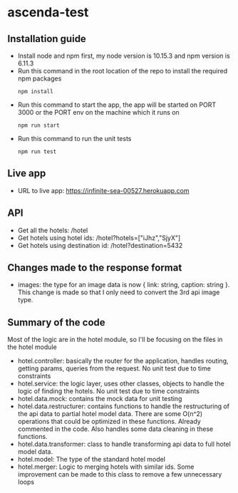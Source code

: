 # ascenda-test

## Installation guide
* Install node and npm first, my node version is 10.15.3 and npm version is 6.11.3
* Run this command in the root location of the repo to install the required npm packages 
    ```
    npm install
    ```
* Run this command to start the app, the app will be started on PORT 3000 or the PORT env on the machine which it runs on
    ```
    npm run start
    ```
* Run this command to run the unit tests
    ```
    npm run test
    ```

## Live app

* URL to live app: https://infinite-sea-00527.herokuapp.com

## API
* Get all the hotels: /hotel
* Get hotels using hotel ids: /hotel?hotels=["iJhz","SjyX"]
* Get hotels using destination id: /hotel?destination=5432

## Changes made to the response format
* images: the type for an image data is now { link: string, caption: string }. This change is made so that I only need to convert the 3rd api image type.

## Summary of the code
Most of the logic are in the hotel module, so I'll be focusing on the files in the hotel module
* hotel.controller: basically the router for the application, handles routing, getting params, queries from the request. No unit test due to time constraints
* hotel.service: the logic layer, uses other classes, objects to handle the logic of finding the hotels. No unit test due to time constraints
* hotel.data.mock: contains the mock data for unit testing
* hotel.data.restructurer: contains functions to handle the restructuring of the api data to partial hotel model data. There are some O(n^2) operations that could be optimized in these functions. Already commented in the code. Also handles some data cleaning in these functions.
* hotel.data.transformer: class to handle transforming api data to full hotel model data.
* hotel.model: The type of the standard hotel model
* hotel.merger: Logic to merging hotels with similar ids. Some improvement can be made to this class to remove a few unnecessary loops
